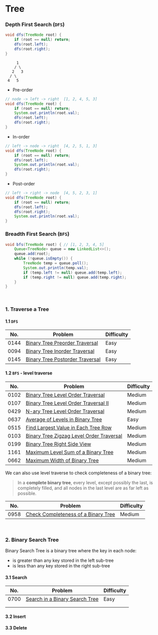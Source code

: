 # Tree

### Depth First Search (`DFS`)

```java
void dfs(TreeNode root) {
    if (root == null) return;
    dfs(root.left);
    dfs(root.right);
}
```

```
     1
    / \
   2   3
  / \
 4   5
```

- Pre-order

```java
// node -> left -> right  [1, 2, 4, 5, 3]
void dfs(TreeNode root) {
    if (root == null) return;
    System.out.println(root.val);
    dfs(root.left);
    dfs(root.right);
}
```

- In-order

```java
// left -> node -> right  [4, 2, 5, 1, 3]
void dfs(TreeNode root) {
    if (root == null) return;
    dfs(root.left);
    System.out.println(root.val);
    dfs(root.right);
}
```

- Post-order

```java
// left -> right -> node  [4, 5, 2, 3, 1]
void dfs(TreeNode root) {
    if (root == null) return;
    dfs(root.left);
    dfs(root.right);
    System.out.println(root.val);
}
```

### Breadth First Search (`BFS`)

```java
void bfs(TreeNode root) { // [1, 2, 3, 4, 5]
	Queue<TreeNode> queue = new LinkedList<>();
	queue.add(root);
	while (!queue.isEmpty()) {
		TreeNode temp = queue.poll();
        System.out.println(temp.val);
		if (temp.left != null) queue.add(temp.left);
		if (temp.right != null) queue.add(temp.right);
	}
}
```

<br>

### 1. Traverse a Tree

#### 1.1 `DFS`

| No.  | Problem                                                      | Difficulty |
| ---- | ------------------------------------------------------------ | ---------- |
| 0144 | [Binary Tree Preorder Traversal](https://leetcode.com/problems/binary-tree-preorder-traversal/) | Easy       |
| 0094 | [Binary Tree Inorder Traversal](https://leetcode.com/problems/binary-tree-inorder-traversal/) | Easy       |
| 0145 | [Binary Tree Postorder Traversal](https://leetcode.com/problems/binary-tree-postorder-traversal/) | Easy       |

#### 1.2 `BFS` - level traverse

| No.  | Problem                                                      | Difficulty |
| ---- | ------------------------------------------------------------ | ---------- |
| 0102 | [Binary Tree Level Order Traversal](https://leetcode.com/problems/binary-tree-level-order-traversal/) | Medium     |
| 0107 | [Binary Tree Level Order Traversal II](https://leetcode.com/problems/binary-tree-level-order-traversal-ii/solution/) | Medium     |
| 0429 | [N-ary Tree Level Order Traversal](https://leetcode.com/problems/n-ary-tree-level-order-traversal/) | Medium     |
| 0637 | [Average of Levels in Binary Tree](https://leetcode.com/problems/average-of-levels-in-binary-tree/) | Easy       |
| 0515 | [Find Largest Value in Each Tree Row](https://leetcode.com/problems/find-largest-value-in-each-tree-row/) | Medium     |
| 0103 | [Binary Tree Zigzag Level Order Traversal](https://leetcode.com/problems/binary-tree-zigzag-level-order-traversal/) | Medium     |
| 0199 | [Binary Tree Right Side View ](https://leetcode.com/problems/binary-tree-right-side-view/) | Medium     |
| 1161 | [Maximum Level Sum of a Binary Tree](https://leetcode.com/problems/maximum-level-sum-of-a-binary-tree/) | Medium     |
| 0662 | [Maximum Width of Binary Tree](https://leetcode.com/problems/maximum-width-of-binary-tree/) | Medium     |

We can also use level traverse to check completeness of a binary tree:

> In a **complete binary tree**, every level, except possibly the last, is completely filled, and all nodes in the last level are as far left as possible.

| No.  | Problem                                                      | Difficulty |
| ---- | ------------------------------------------------------------ | ---------- |
| 0958 | [Check Completeness of a Binary Tree](https://leetcode.com/problems/check-completeness-of-a-binary-tree/) | Medium     |



<br>

### 2. Binary Search Tree

Binary Search Tree is a binary tree where the key in each node:

- is greater than any key stored in the left sub-tree
- is less than any key stored in the right sub-tree

#### 3.1 Search

| No.  | Problem                                                      | Difficulty |
| ---- | ------------------------------------------------------------ | ---------- |
| 0700 | [Search in a Binary Search Tree](https://leetcode.com/problems/search-in-a-binary-search-tree/) | Easy       |
|      |                                                              |            |
|      |                                                              |            |



#### 3.2 Insert

#### 3.3 Delete

